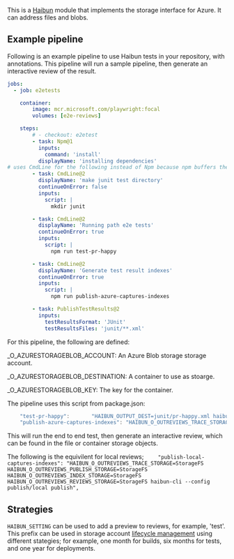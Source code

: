 
This is a [Haibun](https://github.com/withhaibun/) module that implements the storage interface for Azure. It can address files and blobs.

## Example pipeline

Following is an example pipeline to use Haibun tests in your repository, 
with annotations. 
This pipeline will run a sample pipeline, 
then generate an interactive review of the result.

```yaml
jobs:
  - job: e2etests

    container:
        image: mcr.microsoft.com/playwright:focal
        volumes: [e2e-reviews]

    steps:
        # - checkout: e2etest     
        - task: Npm@1
          inputs:
            command: 'install'
          displayName: 'installing dependencies'
# uses CmdLine for the following instead of Npm because npm buffers the entire output
        - task: CmdLine@2
          displayName: 'make junit test directory'
          continueOnError: false
          inputs:
            script: |
              mkdir junit

        - task: CmdLine@2 
          displayName: 'Running path e2e tests'
          continueOnError: true
          inputs:
            script: |
              npm run test-pr-happy

        - task: CmdLine@2
          displayName: 'Generate test result indexes'
          continueOnError: true
          inputs:
            script: |
              npm run publish-azure-captures-indexes

        - task: PublishTestResults@2
          inputs:
            testResultsFormat: 'JUnit'
            testResultsFiles: 'junit/**.xml'
```

For this pipeline, the following are defined:

_O_AZURESTORAGEBLOB_ACCOUNT: An Azure Blob storage storage account.

_O_AZURESTORAGEBLOB_DESTINATION: A container to use as stoarge.

_O_AZURESTORAGEBLOB_KEY: The key for the container.

The pipeline uses this script from package.json:

```javascript
    "test-pr-happy":       "HAIBUN_OUTPUT_DEST=junit/pr-happy.xml haibun-cli $PR_HAPPY",
    "publish-azure-captures-indexes": "HAIBUN_O_OUTREVIEWS_TRACE_STORAGE=StorageFS HAIBUN_O_OUTREVIEWS_PUBLISH_STORAGE=AzureStorageBlob HAIBUN_O_OUTREVIEWS_INDEX_STORAGE=StorageFS HAIBUN_O_OUTREVIEWS_REVIEWS_STORAGE=AzureStorageBlob HAIBUN_O_AZURESTORAGEBLOB_DESTINATION=${_O_AZURESTORAGEBLOB_DESTINATION} HAIBUN_O_AZURESTORAGEBLOB_ACCOUNT=${_O_AZURESTORAGEBLOB_ACCOUNT} HAIBUN_O_AZURESTORAGEBLOB_KEY=${_O_AZURESTORAGEBLOB_KEY} haibun-cli --config publish/azure publish",
  ```

  This will run the end to end test, then generate an interactive review, which can be found in the file or container storage objects.

The following is the equivilent for local reviews;
`    "publish-local-captures-indexes": "HAIBUN_O_OUTREVIEWS_TRACE_STORAGE=StorageFS HAIBUN_O_OUTREVIEWS_PUBLISH_STORAGE=StorageFS HAIBUN_O_OUTREVIEWS_INDEX_STORAGE=StorageFS HAIBUN_O_OUTREVIEWS_REVIEWS_STORAGE=StorageFS haibun-cli --config publish/local publish",`

## Strategies

`HAIBUN_SETTING` can be used to add a preview to reviews, for example, 'test'. This prefix can be used in storage account [lifecycle management](https://learn.microsoft.com/en-us/azure/storage/blobs/lifecycle-management-policy-configure?tabs=azure-portal) using different stategies; for example, one month for builds, six months for tests, and one year for deployments.



